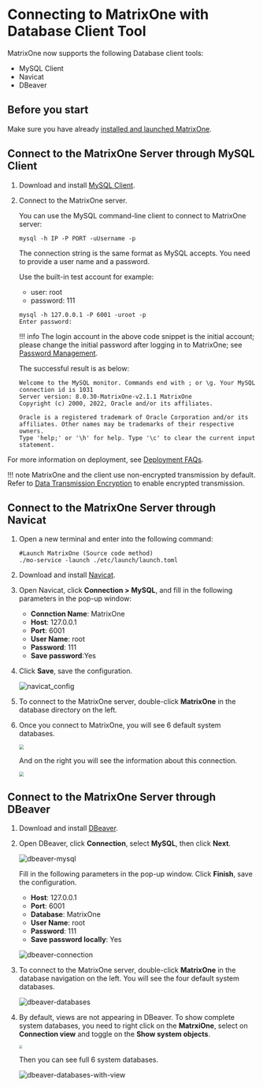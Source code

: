 # Connecting to MatrixOne with Database Client Tool

MatrixOne now supports the following Database client tools:

- MySQL Client
- Navicat
- DBeaver

## Before you start

Make sure you have already [installed and launched MatrixOne](../../Get-Started/install-standalone-matrixone.md).

## Connect to the MatrixOne Server through MySQL Client

1. Download and install [MySQL Client](https://dev.mysql.com/downloads/installer/).

2. Connect to the MatrixOne server.

    You can use the MySQL command-line client to connect to MatrixOne server:

    ```
    mysql -h IP -P PORT -uUsername -p
    ```

    The connection string is the same format as MySQL accepts. You need to provide a user name and a password.

    Use the built-in test account for example:

    - user: root
    - password: 111

    ```
    mysql -h 127.0.0.1 -P 6001 -uroot -p
    Enter password:
    ```

    !!! info
        The login account in the above code snippet is the initial account; please change the initial password after logging in to MatrixOne; see [Password Management](../../Security/password-mgmt.md).

    The successful result is as below:

    ```
    Welcome to the MySQL monitor. Commands end with ; or \g. Your MySQL connection id is 1031
    Server version: 8.0.30-MatrixOne-v2.1.1 MatrixOne
    Copyright (c) 2000, 2022, Oracle and/or its affiliates.

    Oracle is a registered trademark of Oracle Corporation and/or its affiliates. Other names may be trademarks of their respective owners.
    Type 'help;' or '\h' for help. Type '\c' to clear the current input statement.
    ```

For more information on deployment, see [Deployment FAQs](../../FAQs/deployment-faqs.md).

!!! note
    MatrixOne and the client use non-encrypted transmission by default. Refer to [Data Transmission Encryption](../../Security/TLS-introduction.md) to enable encrypted transmission.

## Connect to the MatrixOne Server through Navicat

1. Open a new terminal and enter into the following command:

    ```
    #Launch MatrixOne (Source code method)
    ./mo-service -launch ./etc/launch/launch.toml
    ```

2. Download and install [Navicat](https://www.navicat.com/en/products).

3. Open Navicat, click **Connection > MySQL**, and fill in the following parameters in the pop-up window:

    - **Connction Name**: MatrixOne
    - **Host**: 127.0.0.1
    - **Port**: 6001
    - **User Name**: root
    - **Password**: 111
    - **Save password**:Yes

4. Click **Save**, save the configuration.

    ![navicat_config](https://github.com/matrixorigin/artwork/blob/main/docs/develop/navicat-config.png?raw=true)

5. To connect to the MatrixOne server, double-click **MatrixOne** in the database directory on the left.

6. Once you connect to MatrixOne, you will see 6 default system databases.

    <img src="https://github.com/matrixorigin/artwork/blob/main/docs/develop/navicat-databases.png?raw=true"  style="zoom: 60%;" />

    And on the right you will see the information about this connection.

    <img src="https://github.com/matrixorigin/artwork/blob/main/docs/develop/navicat-connection.png?raw=true"  style="zoom: 60%;" />

## Connect to the MatrixOne Server through DBeaver

1. Download and install [DBeaver](https://dbeaver.io/download/).

2. Open DBeaver, click **Connection**, select **MySQL**, then click **Next**.

    ![dbeaver-mysql](https://github.com/matrixorigin/artwork/blob/main/docs/develop/dbeaver-mysql.png?raw=true)

    Fill in the following parameters in the pop-up window. Click **Finish**, save the configuration.

    - **Host**: 127.0.0.1
    - **Port**: 6001
    - **Database**: MatrixOne
    - **User Name**: root
    - **Password**: 111
    - **Save password locally**: Yes

    ![dbeaver-connection](https://github.com/matrixorigin/artwork/blob/main/docs/develop/dbeaver-connection.png?raw=true)

3. To connect to the MatrixOne server, double-click **MatrixOne** in the database navigation on the left. You will see the four default system databases.

    ![dbeaver-databases](https://github.com/matrixorigin/artwork/blob/main/docs/develop/dbeaver-databases.png?raw=true)

4. By default, views are not appearing in DBeaver. To show complete system databases, you need to right click on the **MatrxiOne**, select on **Connection view** and toggle on the **Show system objects**.

    <img src="https://github.com/matrixorigin/artwork/blob/main/docs/develop/show-system-objects.png?raw=true"  style="zoom: 40%;" />

    Then you can see full 6 system databases.

    ![dbeaver-databases-with-view](https://github.com/matrixorigin/artwork/blob/main/docs/develop/dbeaver-databases-with-view.png?raw=true)
